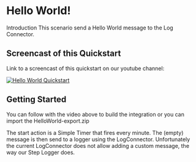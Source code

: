 # Hello World!

Introduction
This scenario send a Hello World message to the Log Connector. 

## Screencast of this Quickstart

Link to a screencast of this quickstart on our youtube channel:

[![Hello World Quickstart](https://i9.ytimg.com/vi/Z81TyyvBxy0/mq2.jpg)](https://youtu.be/Z81TyyvBxy0)


## Getting Started

You can follow with the video above to build the integration or you can import the HelloWorld-export.zip

The start action is a Simple Timer that fires every minute. The (empty) message is then send to a logger using the LogConnector. Unfortunately the current LogConnector does not allow adding a custom message, the way our Step Logger does.

